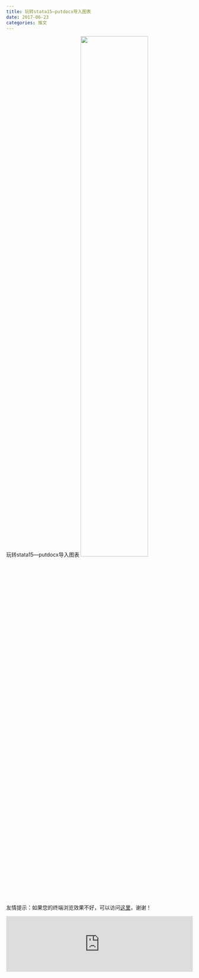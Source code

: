 ```yaml
---
title: 玩转stata15—putdocx导入图表
date: 2017-06-23
categories: 推文
---
```

玩转stata15—putdocx导入图表
<img src="http://mmbiz.qpic.cn/mmbiz_png/ACviaWTBFxhYN4YibS6aVXsznhASYia8VHTqdZEwlPibiaq8bhia2tNwNbmkSibTSJzpF16gQMlHjkeyhWkErQWOE6DuA/0?wx_fmt.png" style="width: 60%; height: auto;"/><!--more-->
友情提示：如果您的终端浏览效果不好，可以访问[这里](https://stata-club.github.io/stata_article/2017-06-23.html)，谢谢！
<iframe src="https://stata-club.github.io/stata_article/2017-06-23.html" id="iframepage" frameborder="0" scrolling="no" marginheight="0" marginwidth="0" width="100%" onLoad="iFrameHeight()"></iframe>
<script type="text/javascript" language="javascript">
function iFrameHeight() {
var ifm= document.getElementById("iframepage");
var subWeb = document.frames ? document.frames["iframepage"].document : ifm.contentDocument;   
if(ifm != null && subWeb != null) {
 ifm.height = subWeb.body.scrollHeight;
} 
} 
</script> 